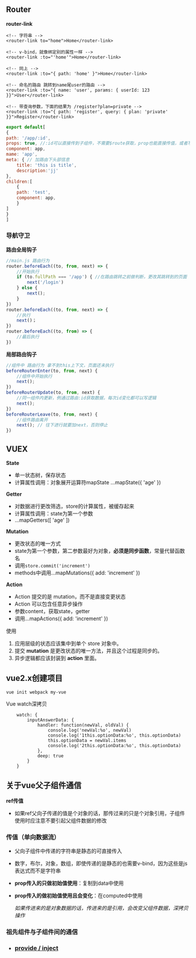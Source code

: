 ## Router

**router-link**

```vue
<!-- 字符串 -->
<router-link to="home">Home</router-link>

<!-- v-bind，就像绑定别的属性一样 -->
<router-link :to="'home'">Home</router-link>

<!-- 同上 -->
<router-link :to="{ path: 'home' }">Home</router-link>

<!-- 命名的路由 跳转到name尾user的路由 -->
<router-link :to="{ name: 'user', params: { userId: 123 }}">User</router-link>

<!-- 带查询参数，下面的结果为 /register?plan=private -->
<router-link :to="{ path: 'register', query: { plan: 'private' }}">Register</router-link>
```

```javascript
export default[
{
path: '/app/:id',
props: true, //:id可以直接传到子组件，不需要$route获取，prop也能直接传值，或者写函数
component: app,
mame: 'app',
meta: { // 加路由下头部信息
    title: 'this is title',
	description:'jj'
},
children:[
	{
	path: 'test',
	component: app,
	}
]
}
]
```



### 导航守卫

**路由全局钩子**

```javascript
//main.js 路由行为
router.beforeEach((to, from, next) => {
    //开始执行
    if (to.fullPath === '/app') { //在路由跳转之前做判断，更改其跳转到的页面 
        next('/login')
    } else {
        next();
    }
})
router.beforeEach((to, from, next) => {
    //执行
    next()；
})
router.beforeEach((to, from) => {
    //最后执行
})
```

**局部路由钩子**

```javascript
//组件中 路由行为 拿不到this上下文，页面还未执行
beforeRouterEnter(to, from, next) {
    //组件中开始执行
    next();
})
beforeRouterUpdate(to, from, next) {
    //同一组件内更新，例通过路由:id获取数据，每次id变化都可以写逻辑
    next();
})
beforeRouterLeave(to, from, next) {
    //组件路由离开
    next(); // 往下进行就要加next，否则停止
})
```



## VUEX

**State**

- 单一状态树，保存状态
- 计算属性调用：对象展开运算符mapState
  ...mapState({ 'age' })

**Getter**

- 对数据进行更改筛选，store的计算属性，被缓存起来
- 计算属性调用：state为第一个参数
- ...mapGetters([ 'age' ])

**Mutation**

- 更改状态的唯一方式
- state为第一个参数，第二参数最好为对象，**必须是同步函数**，常量代替函数名
- 调用`store.commit('increment')`
- methods中调用…mapMutations({ add: 'increment'  })

**Action**

- Action 提交的是 mutation，而不是直接变更状态
- Action 可以包含任意异步操作
- 参数content，获取state，getter
- 调用…mapActions({ add: 'increment' })

使用

1. 应用层级的状态应该集中到单个 store 对象中。
2. 提交 **mutation** 是更改状态的唯一方法，并且这个过程是同步的。
3. 异步逻辑都应该封装到 **action** 里面。





## vue2.x创建项目

```
vue init webpack my-vue
```

Vue watch深拷贝

```vue
    watch: {
        inputAnswerData: {
            handler: function(newVal, oldVal) {
                console.log('newVal:%o', newVal)
                console.log('1this.optionData:%o', this.optionData)
                this.optionData = newVal.items
                console.log('2this.optionData:%o', this.optionData)
            },
            deep: true
        }
    }
```

## 关于vue父子组件通信

**ref传值**

- 如果ref父向子传递的值是个对象的话，那传过来的只是个对象引用，子组件使用时应注意不要引起父组件数据的修改

### 传值（单向数据流）

- 父向子组件中传递的字符串是静态的可直接传入

- 数字，布尔，对象，数组，即使传递的是静态的也需要v-bind，因为这些是js表达式而不是字符串

- **prop传入的只做初始值使用**：复制到data中使用

- **prop传入的做初始值使用且会变化**：在computed中使用

  *如果传进来的是对象数据的话，传进来的是引用，会改变父组件数据，深拷贝操作*

### 祖先组件与子组件间的通信

- ### [provide / inject](https://cn.vuejs.org/v2/api/#provide-inject)